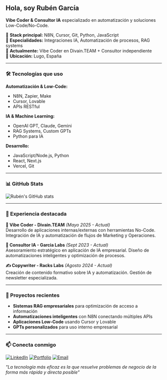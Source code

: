 ##  Hola, soy Rubén García

**Vibe Coder & Consultor IA** especializado en automatización y soluciones Low-Code/No-Code.

🔧 **Stack principal:** N8N, Cursor, Git, Python, JavaScript  
🤖 **Especialidades:** Integraciones IA, Automatización de procesos, RAG systems  
🏢 **Actualmente:** Vibe Coder en Divain.TEAM + Consultor independiente  
📍 **Ubicación:** Lugo, España  

---

### 🛠️ Tecnologías que uso

**Automatización & Low-Code:**
- N8N, Zapier, Make
- Cursor, Lovable  
- APIs RESTful

**IA & Machine Learning:**
- OpenAI GPT, Claude, Gemini
- RAG Systems, Custom GPTs
- Python para IA

**Desarrollo:**
- JavaScript/Node.js, Python
- React, Next.js
- Vercel, Git

---

### 📊 GitHub Stats

![Rubén's GitHub stats](https://github-readme-stats.vercel.app/api?username=garciaruben07&show_icons=true&theme=dark)

---

### 💼 Experiencia destacada

**🚀 Vibe Coder - Divain.TEAM** *(Mayo 2025 - Actual)*  
Desarrollo de aplicaciones internas/externas con herramientas No-Code. Integración de IA y automatización de flujos de Marketing y Operaciones.

**🧠 Consultor IA - Garcia Labs** *(Sept 2023 - Actual)*  
Asesoramiento estratégico en aplicación de IA empresarial. Diseño de automatizaciones inteligentes y optimización de procesos.

**✍️ Copywriter - Racks Labs** *(Agosto 2024 - Actual)*  
Creación de contenido formativo sobre IA y automatización. Gestión de newsletter especializada.

---

### 🎯 Proyectos recientes

- **Sistemas RAG empresariales** para optimización de acceso a información
- **Automatizaciones inteligentes** con N8N conectando múltiples APIs  
- **Aplicaciones Low-Code** usando Cursor y Lovable
- **GPTs personalizados** para uso interno empresarial

---

### 📫 Conecta conmigo

[![LinkedIn](https://img.shields.io/badge/-LinkedIn-0077B5?style=flat&logo=linkedin&logoColor=white)](https://linkedin.com/in/rubengarciasilvarrey)
[![Portfolio](https://img.shields.io/badge/-Portfolio-000?style=flat&logo=vercel&logoColor=white)](https://garcia-labs.vercel.app)
[![Email](https://img.shields.io/badge/-Email-D14836?style=flat&logo=gmail&logoColor=white)](mailto:silvarreyruben@gmail.com)

*"La tecnología más eficaz es la que resuelve problemas de negocio de la forma más rápida y directa posible"*
